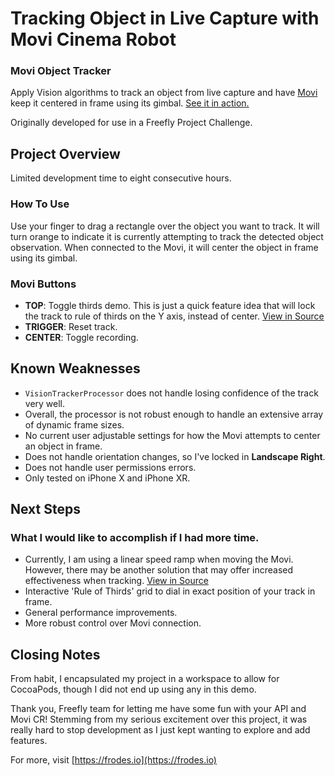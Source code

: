 # Tracking Object in Live Capture with Movi Cinema Robot
### Movi Object Tracker

Apply Vision algorithms to track an object from live capture and have [Movi](https://gomovi.com/) keep it centered in frame using its gimbal. [See it in action.](https://vimeo.com/319092583/3d6ee56feb) 

Originally developed for use in a Freefly Project Challenge.
 
 ## Project Overview
 
 Limited development time to eight consecutive hours.
 
 ### How To Use
Use your finger to drag a rectangle over the object you want to track. It will turn orange to indicate it is currently attempting to track the detected object observation. When connected to the Movi, it will center the object in frame using its gimbal. 
 
 ### Movi Buttons
- **TOP**: Toggle thirds demo. This is just a quick feature idea that will lock the track to rule of thirds on the Y axis, instead of center. [View in Source](x-source-tag://GetTrackingCenterDeltaIsThirds)
- **TRIGGER**: Reset track.
- **CENTER**: Toggle recording.
  
 ## Known Weaknesses

- `VisionTrackerProcessor` does not handle losing confidence of the track very well.
- Overall, the processor is not robust enough to handle an extensive array of dynamic frame sizes.
- No current user adjustable settings for how the Movi attempts to center an object in frame. 
- Does not handle orientation changes, so I've locked in **Landscape Right**.
- Does not handle user permissions errors. 
- Only tested on iPhone X and iPhone XR. 

 ## Next Steps
 ### What I would like to accomplish if I had more time. 

- Currently, I am using a linear speed ramp when moving the Movi. However, there may be another solution that may offer increased effectiveness when tracking. [View in Source](x-source-tag://CenterMoviToTrackingCenter)
- Interactive 'Rule of Thirds' grid to dial in exact position of your track in frame.
- General performance improvements.
- More robust control over Movi connection.
  
 ## Closing Notes
 
 From habit, I encapsulated my project in a workspace to allow for CocoaPods, though I did not end up using any in this demo.

 Thank you, Freefly team for letting me have some fun with your API and Movi CR! Stemming from my serious excitement over this project, it was really hard to stop development as I just kept wanting to explore and add features.
 
 For more, visit [https://frodes.io](https://frodes.io)
